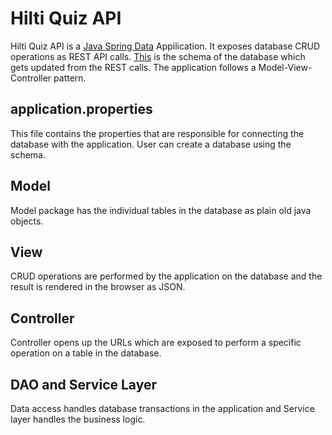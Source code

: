 Hilti Quiz API
==============

 Hilti Quiz API is a [Java Spring Data](https://www.petrikainulainen.net/spring-data-jpa-tutorial/) Appilication. It exposes database CRUD operations as REST API calls. [This](https://github.com/karthikBalasubramanian/HiltiDBSchema) is the schema of the database which gets updated from the REST calls. The application follows a Model-View-Controller pattern.

## application.properties

  This file contains the properties that are responsible for connecting the database with the application. User can create a database using the schema.

## Model

  Model package has the individual tables in the database as plain old java objects.

## View

  CRUD operations are performed by the application on the database and the result is rendered in the browser as JSON.

## Controller

  Controller opens up the URLs which are exposed to perform a specific operation on a table in the database.

## DAO and Service Layer

  Data access handles database transactions in the application and Service layer handles the business logic. 
 

   
